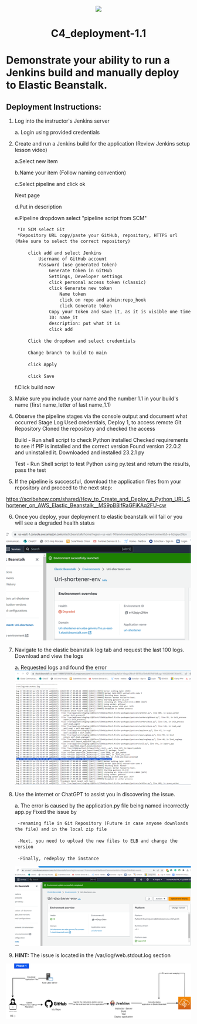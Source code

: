 <p align="center">
<img src="https://github.com/kura-labs-org/kuralabs_deployment_1/blob/main/Kuralogo.png">
</p>
<h1 align="center">C4_deployment-1.1<h1> 

Demonstrate your ability to run a Jenkins build and manually deploy to Elastic Beanstalk.

## Deployment Instructions:
1. Log into the instructor's Jenkins server
   
	a. Login using provided credentials

2. Create and run a Jenkins build for the application (Review Jenkins setup lesson video)
   
	a.Select new item

	b.Name your item (Follow naming convention)

	c.Select pipeline and click ok

	Next page

	d.Put in description

	e.Pipeline dropdown select "pipeline script from SCM"

		*In SCM select Git
   		*Repository URL copy/paste your GitHub, repository, HTTPS url (Make sure to select the correct repository)
   
			click add and select Jenkins
   				Username of GitHub account
   				Password (use generated token)
   					Generate token in GitHub
   					Settings, Developer settings
   					click personal access token (classic)
   					click Generate new token
   						Name token
   						click on repo and admin:repo_hook
   						click Generate token
   					Copy your token and save it, as it is visible one time
   					ID: name_it
   					description: put what it is
   					click add
   
			Click the dropdown and select credentials
   
			Change branch to build to main
   
			click Apply
   
			click Save
   
	f.Click build now
		
3. Make sure you include your name and the number 1.1 in your build's name (first name_letter of last name_1.1)

4. Observe the pipeline stages via the console output and document what occurred
	Stage Log Used credentials, Deploy 1, to access remote Git Repository Cloned the repository and checked the access

	Build - Run shell script to check Python installed Checked requirements to see if PIP is installed and the correct version Found version 22.0.2 and uninstalled it. Downloaded and installed 23.2.1 py

	Test - Run Shell script to test Python using py.test and return the results, pass the test

5. If the pipeline is successful, download the application files from your repository and proceed to the next step:

https://scribehow.com/shared/How_to_Create_and_Deploy_a_Python_URL_Shortener_on_AWS_Elastic_Beanstalk__MS9pB8lfRaGFiKAq2FU-cw

6. Once you deploy, your deployment to elastic beanstalk will fail or you will see a degraded health status

  ![image](https://github.com/andmulLABS01/Deployment_1.1AM/blob/main/ELB_status-1_1a.PNG)
   
7. Navigate to the elastic beanstalk log tab and request the last 100 logs. Download and view  the logs

   a. Requested logs and found the error
   ![image](https://github.com/andmulLABS01/Deployment_1.1AM/blob/main/ELB_status-1_1error.PNG)
   
9. Use the internet or ChatGPT to assist you in discovering the issue.

    a. The error is caused by the application.py file being named incorrectly app.py
   	Fixed the issue by

   		-renaming file in Git Repository (Future in case anyone downloads the file) and in the local zip file

   		-Next, you need to upload the new files to ELB and change the version

   		-Finally, redeploy the instance		

    ![image](https://github.com/andmulLABS01/Deployment_1.1AM/blob/main/ELB_status-1_1b.PNG)
10. **HINT:** The issue is located in the /var/log/web.stdout.log section


 ![image](https://github.com/andmulLABS01/Deployment_1.1AM/blob/main/Depoyment1_1.drawio.png)
